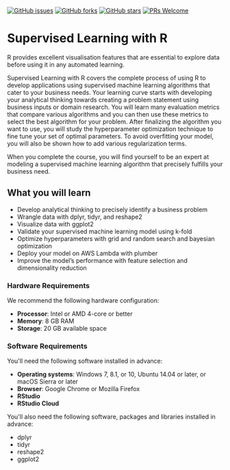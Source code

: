 [![GitHub issues](https://img.shields.io/github/issues/TrainingByPackt/Applied-Supervised-Learning-with-R.svg)](https://github.com/TrainingByPackt/Applied-Supervised-Learning-with-R/issues)
[![GitHub forks](https://img.shields.io/github/forks/TrainingByPackt/Applied-Supervised-Learning-with-R.svg)](https://github.com/TrainingByPackt/Applied-Supervised-Learning-with-R/network)
[![GitHub stars](https://img.shields.io/github/stars/TrainingByPackt/Applied-Supervised-Learning-with-R.svg)](https://github.com/TrainingByPackt/Applied-Supervised-Learning-with-R/stargazers)
[![PRs Welcome](https://img.shields.io/badge/PRs-welcome-brightgreen.svg)](https://github.com/TrainingByPackt/Applied-Supervised-Learning-with-R/pulls)

# Supervised Learning with R
R provides excellent visualisation features that are essential to explore data before using it in any automated learning. 

Supervised Learning with R covers the complete process of using R to develop applications using supervised machine learning algorithms that cater to your business needs. Your learning curve starts with developing your analytical thinking towards creating a problem statement using business inputs or domain research. You will learn many evaluation metrics that compare various algorithms and you can then use these metrics to select the best algorithm for your problem. After finalizing the algorithm you want to use, you will study the hyperparameter optimization technique to fine tune your set of optimal parameters. To avoid overfitting your model, you will also be shown how to add various regularization terms.

When you complete the course, you will find yourself to be an expert at modeling a supervised machine learning algorithm that precisely fulfills your business need.

## What you will learn
* Develop analytical thinking to precisely identify a business problem
* Wrangle data with dplyr, tidyr, and reshape2
* Visualize data with ggplot2
* Validate your supervised machine learning model using k-fold 
* Optimize hyperparameters with grid and random search and bayesian optimization
* Deploy your model on AWS Lambda with plumber
* Improve the model’s performance with feature selection and dimensionality reduction

### Hardware Requirements
We recommend the following hardware configuration:
* __Processor__: Intel or AMD 4-core or better
*	__Memory__: 8 GB RAM
*	__Storage__: 20 GB available space


### Software Requirements
You'll need the following software installed in advance:
*	__Operating systems__: Windows 7, 8.1, or 10, Ubuntu 14.04 or later, or macOS Sierra or later
*	__Browser__: Google Chrome or Mozilla Firefox
*	__RStudio__
*	__RStudio Cloud__

You'll also need the following software, packages and libraries installed in advance:
*	dplyr
*	tidyr
*	reshape2
*	ggplot2


